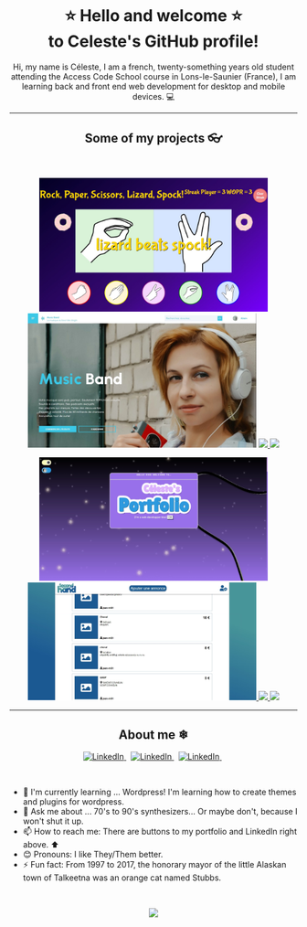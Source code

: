 <p>
  <h1 align="center"> ⭐ Hello and welcome ⭐ <br> to Celeste's GitHub profile! </h1>
</p>

<p align="center"> Hi, my name is Céleste, I am a french, twenty-something years old student attending the Access Code School course in Lons-le-Saunier (France), I am learning back and front end web development for desktop and mobile devices. 💻 </p>

---

<h2 align="center"> Some of my projects 👓 </h2> 
<br>

<p align="center">
  <img src="images/rock-paper-scissors.jpg" width="400">
  <img src="images/music-band.jpg" width="400">
  <a href=https://github.com/Plumtree3D/Rock-paper-scissors-lizard-spock>
  <img src="https://github-readme-stats.vercel.app/api/pin/?username=Plumtree3D&repo=Rock-paper-scissors-lizard-spock&theme=jolly" />
  </a>
  <a href=https://github.com/Plumtree3D/music-band>
  <img src="https://github-readme-stats.vercel.app/api/pin/?username=Plumtree3D&repo=music-band&theme=jolly" />
</p>
<p align="center">
  <img src="images/celestes-portfolio.jpg" width="400">
  <img src="images/second-hand.jpg" width="400">
  </a>
  <a href=https://github.com/Plumtree3D/symmetrical-succotash>
  <img src="https://github-readme-stats.vercel.app/api/pin/?username=Plumtree3D&repo=symmetrical-succotash&theme=jolly" />
  </a>
  <a href=https://github.com/Plumtree3D/music-band>
  <img src="https://github-readme-stats.vercel.app/api/pin/?username=Plumtree3D&repo=second_hand&&theme=jolly" />
  </a>
</p>


---

<h2 align="center"> About me ❄ </h2>
<p align="center">
    <a href="https://ilanr.promo-93.codeur.online/portfolio/"> <img src="https://img.shields.io/badge/-My_Portfolio-9999FF?style=flat-square&?color=9999FF" alt="LinkedIn"/> </a> &nbsp;
    <a href="https://www.linkedin.com/in/c%C3%A9leste-robert-casals/"> <img src="https://img.shields.io/badge/-LinkedIn-0A66C2?style=flat-square&logo=linkedin&?color=0A66C2" alt="LinkedIn"/> </a> &nbsp;
    <a href="https://stackoverflow.com/users/16712567/plumtree"> <img src="https://img.shields.io/badge/-StackOverflow-FFFFFF?style=flat-square&logo=stackoverflow&?color=F58025" alt="LinkedIn"/> </a> &nbsp;
</p>
<br />

<ul>
  <li> 🌱 I'm currently learning ... Wordpress! I'm learning how to create themes and plugins for wordpress.
  <li> 💬 Ask me about ... 70's to 90's synthesizers... Or maybe don't, because I won't shut it up. 
  <li> 📫 How to reach me: There are buttons to my portfolio and LinkedIn right above. ⬆ 
  <li> 😊 Pronouns: I like They/Them better.
  <li> ⚡ Fun fact: From 1997 to 2017, the honorary mayor of the little Alaskan town of Talkeetna was an orange cat named Stubbs.
</ul>
<br/>

<p align="center">
<img src="https://github-readme-stats.vercel.app/api/top-langs/?username=Plumtree3D&theme=synthwave" width="400">
</p>

 
